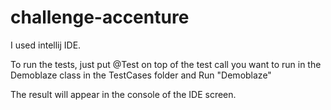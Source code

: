 # challenge-accenture

I used intellij IDE.

To run the tests, just put @Test on top of the test call you want to run in the Demoblaze class in the TestCases folder and Run "Demoblaze"

The result will appear in the console of the IDE screen.

